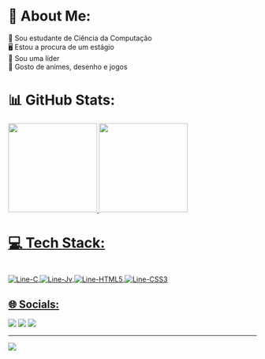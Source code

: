 # 💫 About Me:
📙 Sou estudante de Ciência da Computação<br>🖥️ Estou a procura de um estágio<br>🫡 Sou uma líder<br>🎨 Gosto de animes, desenho e jogos

# 📊 GitHub Stats:
<div>
  <a href="https://github.com/alineop120">
    <img height="180em" src="https://github-readme-stats.vercel.app/api?username=alineop120&theme=dracula&hide_border=false&include_all_commits=true&count_private=true)"/>
    <img height="180em" src="https://github-readme-stats.vercel.app/api/top-langs/?username=alineop120&theme=dracula&hide_border=false&include_all_commits=true&count_private=false&layout=compact"/>
</div>

# 💻 Tech Stack:
<div style="display": inline_block"><br>
  <img align="center" alt="Line-C" src="https://img.shields.io/badge/c-%2300599C.svg?style=flat&logo=c&logoColor=white">
  <img align="center" alt="Line-Jv" src="https://img.shields.io/badge/java-%23ED8B00.svg?style=flat&logo=openjdk&logoColor=white">
  <img align="center" alt="Line-HTML5" src="https://img.shields.io/badge/html5-%23E34F26.svg?style=flat&logo=html5&logoColor=white">
  <img align="center" alt="Line-CSS3" src="https://img.shields.io/badge/css3-%231572B6.svg?style=flat&logo=css3&logoColor=white">
</div>

## 🌐 Socials:
<div> 
  <a href="https://pinterest.com/Veira_pinho120" target="_blank"><img src="https://img.shields.io/badge/Pinterest-%23E60023.svg?logo=Pinterest&logoColor=white target="_blank"></a>
  <a href="https://instagram.com/veira_pinho" target="_blank"><img src="https://img.shields.io/badge/Instagram-%23E4405F.svg?logo=Instagram&logoColor=white)](https://instagram.com/@veira_pinho" target="_blank"></a>
 <a href="https://discord.gg/AlineOP#5300" target="_blank"><img src="https://img.shields.io/badge/Discord-%237289DA.svg?logo=discord&logoColor=white" target="_blank"></a> 
</div>

---
[![](https://visitcount.itsvg.in/api?id=alineop120&icon=2&color=10)](https://visitcount.itsvg.in)

<!-- Proudly created with GPRM ( https://gprm.itsvg.in ) -->
